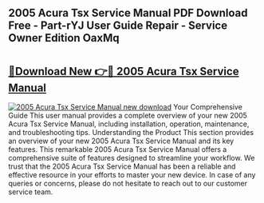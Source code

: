 ## 2005 Acura Tsx Service Manual PDF Download Free - Part-rYJ User Guide Repair - Service Owner Edition OaxMq

# <h2><a href="http://bc31064.oget.top/?id=2005+Acura+Tsx+Service+Manual">🔗Download New 👉🔴 2005 Acura Tsx Service Manual</a></h2>

[![2005 Acura Tsx Service Manual new download](https://i.imgur.com/5g1atiW.png)](http://bc31064.oget.top/?id=2005+Acura+Tsx+Service+Manual)
Your Comprehensive Guide This user manual provides a complete overview of your new 2005 Acura Tsx Service Manual, including installation, operation, maintenance, and troubleshooting tips. Understanding the Product This section provides an overview of your new 2005 Acura Tsx Service Manual and its key features. This remarkable 2005 Acura Tsx Service Manual offers a comprehensive suite of features designed to streamline your workflow. We trust that the 2005 Acura Tsx Service Manual has been a reliable and effective resource in your efforts to master your new device. In case of any queries or concerns, please do not hesitate to reach out to our customer service team.
